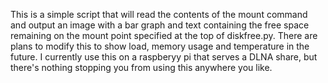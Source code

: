 This is a simple script that will read the contents of the mount command and output an image with a bar graph and text containing the free space remaining on the mount point specified at the top of diskfree.py.  There are plans to modify this to show load, memory usage and temperature in the future.  I currently use this on a raspberyy pi that serves a DLNA share, but there's nothing stopping you from using this anywhere you like.
